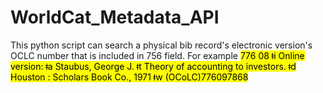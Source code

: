 # WorldCat_Metadata_API

This python script can search a physical bib record's electronic version's OCLC number that is included in 756 field. For example
<mark>776 08 ǂi Online version: ǂa Staubus, George J. ǂt Theory of accounting to investors. ǂd Houston : Scholars Book Co., 1971 ǂw (OCoLC)776097868
</mark>
